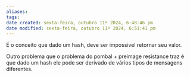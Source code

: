 ```yaml
---
aliases: 
tags: 
date created: sexta-feira, outubro 11º 2024, 6:48:46 pm
date modified: sexta-feira, outubro 11º 2024, 6:51:41 pm
---
```

É o conceito que dado um hash, deve ser impossivel retornar seu valor.

Outro problema que o problema do pombal + preimage resistance traz é que dado um hash ele pode ser derivado de vários tipos de mensagens diferentes.